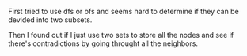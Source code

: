 First tried to use dfs or bfs and seems hard to determine if they can be devided into two subsets.

Then I found out if I just use two sets to store all the nodes and see if there's contradictions by going throught all the neighbors.
